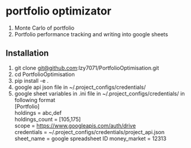 # portfolio optimizator

1. Monte Carlo of portfolio
2. Portfolio performance tracking and writing into google sheets

## Installation

1. git clone git@github.com:lzy7071/PortfolioOptimisation.git
2. cd PortfolioOptimisation
3. pip install -e .
4. google api json file in ~/.project_configs/credentials/
5. google sheet variables in .ini file in ~/.project_configs/credentials/ in following format  
    [Portfolio]  
    holdings = abc,def  
    holdings_count = [105,175]  
    scope = https://www.googleapis.com/auth/drive  
    credentials = ~/.project_configs/credentials/project_api.json  
    sheet_name = google spreadsheet ID
    money_market = 12313         

